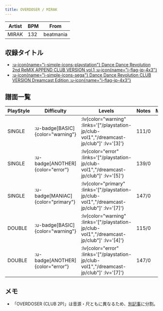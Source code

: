 ```yaml
---
title: OVERDOSER / MIRAK
---
```


|Artist|BPM|From|
|------|---|----|
|MIRAK|132|beatmania|

## 収録タイトル

- [ :u-icon{name="i-simple-icons-playstation"} Dance Dance Revolution 2nd ReMIX APPEND CLUB VERSION vol.1 :u-icon{name="i-flag-jp-4x3"} ](/playstation-jp/club-vol1)
- [ :u-icon{name="i-simple-icons-sega"} Dance Dance Revolution CLUB VERSION Dreamcast Edition :u-icon{name="i-flag-jp-4x3"} ](/dreamcast-jp/club)

## 譜面一覧

|PlayStyle|Difficulty|Levels|Notes|Movie|
|---------|----------|------|-----|-----|
|SINGLE| :u-badge[BASIC]{color="warning"} | :lv{color="warning" :links='["/playstation-jp/club-vol1","/dreamcast-jp/club"]' :lv='[3]'} |111/0||
|SINGLE| :u-badge[ANOTHER]{color="error"} | :lv{color="error" :links='["/playstation-jp/club-vol1","/dreamcast-jp/club"]' :lv='[5]'} |139/0||
|SINGLE| :u-badge[MANIAC]{color="primary"} | :lv{color="primary" :links='["/playstation-jp/club-vol1","/dreamcast-jp/club"]' :lv='[7]'} |147/0||
|DOUBLE| :u-badge[BASIC]{color="warning"} | :lv{color="warning" :links='["/playstation-jp/club-vol1","/dreamcast-jp/club"]' :lv='[4]'} |115/0||
|DOUBLE| :u-badge[ANOTHER]{color="error"} | :lv{color="error" :links='["/playstation-jp/club-vol1","/dreamcast-jp/club"]' :lv='[7]'} |147/0||

## メモ

- 「OVERDOSER (CLUB 2P)」は音源・尺ともに異なるため、[別記事](/playstation-jp/club-vol2/overdoser-2p)に分割。
